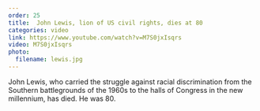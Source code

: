 ```yaml
---
order: 25
title:  John Lewis, lion of US civil rights, dies at 80
categories: video
link: https://www.youtube.com/watch?v=M7S0jxIsqrs
video: M7S0jxIsqrs
photo:
  filename: lewis.jpg
---
```


John Lewis, who carried the struggle against racial discrimination from the Southern battlegrounds of the 1960s to the halls of Congress in the new millennium, has died. He was 80.